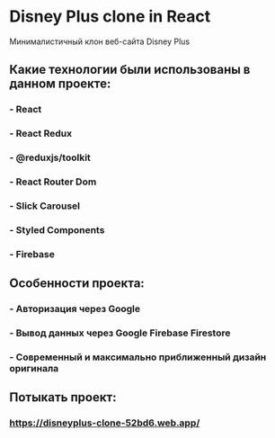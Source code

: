 # Disney Plus clone in React

Минималистичный клон веб-сайта Disney Plus

## Какие технологии были использованы в данном проекте:
### - React
### - React Redux
### - @reduxjs/toolkit
### - React Router Dom
### - Slick Carousel
### - Styled Components 
### - Firebase

## Особенности проекта:
### - Авторизация через Google
### - Вывод данных через Google Firebase Firestore
### - Современный и максимально приближенный дизайн оригинала

## Потыкать проект:
### https://disneyplus-clone-52bd6.web.app/